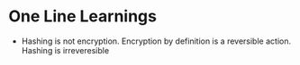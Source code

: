 # One Line Learnings

* Hashing is not encryption. Encryption by definition is a reversible action. Hashing is irreveresible